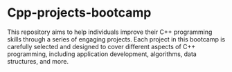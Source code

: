 # Cpp-projects-bootcamp

This repository aims to help individuals improve their C++ programming skills through a series of engaging projects. Each project in this bootcamp is carefully selected and designed to cover different aspects of C++ programming, including application development, algorithms, data structures, and more.
